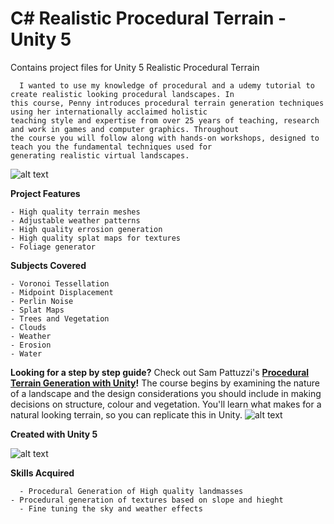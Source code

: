 # C# Realistic Procedural Terrain - Unity 5

Contains project files for Unity 5 Realistic Procedural Terrain

	  I wanted to use my knowledge of procedural and a udemy tutorial to create realistic looking procedural landscapes. In 
    this course, Penny introduces procedural terrain generation techniques using her internationally acclaimed holistic 
    teaching style and expertise from over 25 years of teaching, research and work in games and computer graphics. Throughout 
    the course you will follow along with hands-on workshops, designed to teach you the fundamental techniques used for 
    generating realistic virtual landscapes.

![alt text](https://www.udemy.com/staticx/udemy/images/v6/logo-coral.svg)

**Project Features**

    - High quality terrain meshes
    - Adjustable weather patterns
    - High quality errosion generation
    - High quality splat maps for textures
    - Foliage generator
	
**Subjects Covered**

    - Voronoi Tessellation
    - Midpoint Displacement
    - Perlin Noise
    - Splat Maps
    - Trees and Vegetation
    - Clouds
    - Weather
    - Erosion
    - Water

**Looking for a step by step guide?** Check out 
Sam Pattuzzi's **[Procedural Terrain Generation with Unity](https://www.udemy.com/course/procedural-terrain-generation-with-unity)!** The course begins by examining the nature of a landscape and the design considerations you should include in making decisions on structure, colour and vegetation. You'll learn what makes for a natural looking terrain, so you can replicate this in Unity.
![alt text](https://i.udemycdn.com/user/200_H/23183888_24d1_2.jpg)

**Created with Unity 5**

![alt text](https://upload.wikimedia.org/wikipedia/commons/thumb/1/19/Unity_Technologies_logo.svg/220px-Unity_Technologies_logo.svg.png)

**Skills Acquired**

	  - Procedural Generation of High quality landmasses
    - Procedural generation of textures based on slope and hieght
 	  - Fine tuning the sky and weather effects
